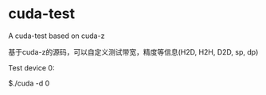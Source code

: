 # cuda-test
A cuda-test based on cuda-z

基于cuda-z的源码，可以自定义测试带宽，精度等信息(H2D, H2H, D2D, sp, dp)

Test device 0:

$./cuda -d 0


